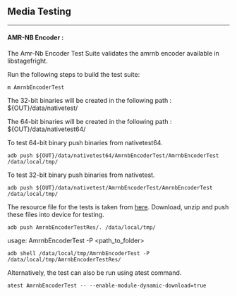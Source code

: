 ## Media Testing ##
---
#### AMR-NB Encoder :
The Amr-Nb Encoder Test Suite validates the amrnb encoder available in libstagefright.

Run the following steps to build the test suite:
```
m AmrnbEncoderTest
```

The 32-bit binaries will be created in the following path : ${OUT}/data/nativetest/

The 64-bit binaries will be created in the following path : ${OUT}/data/nativetest64/

To test 64-bit binary push binaries from nativetest64.
```
adb push ${OUT}/data/nativetest64/AmrnbEncoderTest/AmrnbEncoderTest /data/local/tmp/
```

To test 32-bit binary push binaries from nativetest.
```
adb push ${OUT}/data/nativetest/AmrnbEncoderTest/AmrnbEncoderTest /data/local/tmp/
```

The resource file for the tests is taken from [here](https://storage.googleapis.com/android_media/frameworks/av/media/libstagefright/codecs/amrnb/enc/test/AmrnbEncoderTest.zip). Download, unzip and push these files into device for testing.

```
adb push AmrnbEncoderTestRes/. /data/local/tmp/
```

usage: AmrnbEncoderTest -P \<path_to_folder\>
```
adb shell /data/local/tmp/AmrnbEncoderTest -P /data/local/tmp/AmrnbEncoderTestRes/
```
Alternatively, the test can also be run using atest command.

```
atest AmrnbEncoderTest -- --enable-module-dynamic-download=true
```
